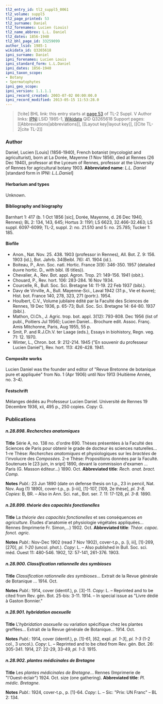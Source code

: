 ```yaml
---
tl2_entry_id: tl2_suppl5_0061
tl2_volume: suppl5
tl2_page_printed: 53
tl2_surname: Daniel
tl2_forenames: Lucien (Louis)
tl2_name_abbrev: L.L. Daniel
tl2_dates: 1856-1940
tl2_bhl_page_id: 33259099
author_lsid: 1985-1
wikidata_id: Q3265618
ipni_surname: Daniel
ipni_forenames: Lucien Louis
ipni_standard_form: L.L.Daniel
ipni_dates: 1856-1940
ipni_taxon_scope: 
- Botany
- Spermatophytes
ipni_geo_scope: 
ipni_version: 1.1.1.1
ipni_record_created: 2003-07-02 00:00:00.0
ipni_record_modified: 2013-05-15 11:53:28.0
---
```


> [!cite] BHL link: this entry starts at [page 53](https://www.biodiversitylibrary.org/page/33259099) of TL-2 Suppl. V
> Author links: [IPNI](https://www.ipni.org/a/1985-1) LSID 1985-1, [Wikidata](https://www.wikidata.org/wiki/Q3265618) QID Q3265618
> Support pages: [[Abbreviations|abbreviations]], [[Layout key|layout key]], [[Cite TL-2|cite TL-2]]

### Author

Daniel, Lucien \[Louis\] (1856-1940), French botanist (mycologist and agriculturist), born at La Dorée, Mayenne (1 Nov 1856), died at Rennes (26 Dec 1940), professor at the Lyceum of Rennes, professor at the University of Rennes for agricultural botany 1903. 
**Abbreviated name**: *L.L. Daniel* \[standard form in IPNI: *L.L.Daniel*\]

#### Herbarium and types

Unknown.

#### Bibliography and biography

Barnhart 1: 417 (b. 1 Oct 1856 \[sic\], Dorée, Mayenne, d. 26 Dec 1940, Rennes); BL 2: 134, 143, 645; Hortus 3: 1191; LS 6623, 32.466-32.463; LS suppl. 6097-6099; TL-2, suppl. 2: no. 21.510 and 5: no. 25.785; Tucker 1: 185.

#### Biofile

- Anon., Nat. Nov. 25. 438. 1903 (professor in Rennes), All. Bot. Z. 9: 156. 1903 (id.), Bot. Jahrb. 34(Beibl. 76): 41. 1904 (id.).
- Boiteau, P., Ann. Soc. natl. Hortic. France 3(9): 346-350. 1957 (detailed êuvre hortic. D., with bibl. (6 titles)).
- Chevalier, A., Rev. Bot. appl. Agron. Trop. 21: 149-156. 1941 (obit.).
- Chouard, P., Rev. hort. 106: 283-284. 16 Nov 1934.
- Courcelle, R., Bull. Soc. Sci. Bretagne 14: 11-19. 22 Feb 1937 (bibl.).
- Davy de Virville, A., Bull. Mayenne-Sci., Laval 1942 (31 p., Vie et êuvre); Hist. bot. France 140, 278, 323, 271 (portr.). 1954.
- Houlbert, C.V., Volume jubilaire édité par la Faculté des Sciences de Rennes, 19 Dec 1936, p. 65-73; Bull. Soc. Sci. Bretagne 14: 64-80. 1937 (bibl.).
- Mathon, Cl.Ch., J. Agric. trop. bot. appl. 3(12): 793-808. Dec 1956 (list of publ., Poitiers Jul 1956); Lucien Daniel... Brochure edit. Assoc. Franç. Amis Mitchonne, Paris, Aug 1955, 55 p.
- Smit, P. and R.J.Ch.V. ter Laage (eds.), Essays in biohistory, Regn. veg. 71: 12. 1970.
- Winter, L., Chron. bot. 9: 212-214. 1945 ("En souvenir du professeur Lucien Daniel"), Rev. hort. 113: 426-428. 1941.

#### Composite works

Lucien Daniel was the founder and editor of "Revue Bretonne de botanique pure et appliquée" from No. 1 (Apr 1906) until Nov 1913 (Huitième Année, no. 3-4).

#### Festschrift

Mélanges dédiés au Professeur Lucien Daniel. Université de Rennes 19 Décembre 1936, xii, 495 p., 250 copies. *Copy*: G.

### Publications

##### n.28.898. Recherches anatomiques

**Title**
Série A, no. 138 no. d'ordre 690. Thèses présentées à la Faculté des Sciences de Paris pour obtenir le grade de docteur ès sciences naturelles... 1-re Thèse: *Recherches anatomiques* et physiologiques sur les *bractées* de l'involucre des *Composées*. 2-e Thèse: Propositions données par la Faculté. Soutenues le \[23 juin, in sript\] 1890, devant la commission d'examen ... Paris (G. Masson éditeur...) 1890. Oct.
**Abbreviated title**: *Rech. anat. bract. Comp.*

**Notes**
*Publ*.: 23 Jun 1890 (date on defense thesis on t.p., 23 in pencil, Nat. Nov. Aug (1) 1890), cover-t.p., p. \[i-iii\], \[1\]-107, \[109, 2e thèse\], *pl. 3-8.* *Copies*: B, BR. – Also in Ann. Sci. nat., Bot. ser. 7. 11: 17-128, *pl. 3-8.* 1890.

##### n.28.899. théorie des capacités fonctionelles

**Title**
La *théorie des capacités fonctionelles* et ses conséquences *en agriculture*. Études d'anatomie et physiologie végétales appliquées... Rennes (Imprimerie Fr. Simon,...) 1902. Oct.
**Abbreviated title**: *Théor. capac. fonct. agric.*

**Notes**
*Publ*.: Nov-Dec 1902 (read 7 Nov 1902), cover-t.p., p. \[i, iii\], \[1\]-269, \[270\], *pl. 1-20* (uncol. phot.). *Copy*: L. – Also published in Bull. Soc. sci. méd. Ouest 11: 480-546. 1902, 12: 57-141, 261-376. 1903.

##### n.28.900. Classification rationnelle des symbioses

**Title**
*Classification rationnelle des symbioses*... Extrait de la Revue générale de Botanique ... 1914. Oct.

**Notes**
*Publ*.: 1914, cover (identif.), p. \[3\]-11. *Copy*: L. – Reprinted and to be cited from Rev. gén. Bot. 25-bis: 3-11. 1914. – In special issue as "Livre dédié à Gaston Bonnier."

##### n.28.901. hybridation asexuelle

**Title**
L'*hybridation asexuelle* ou variation spécifique chez les plantes greffées... Extrait de la Revue générale de Botanique... 1914. Oct.

**Notes**
*Publ*.: 1914, cover (identif.), p. \[1\]-61, \[62, expl. *pl. 1-3*\], *pl. 1-3* (1-2 col., 3 uncol.). *Copy*: L. – Reprinted and to be cited from Rev. gén. Bot. 26: 305-341. 1914, 27: 22-29, 33-49, *pl. 1-3.* 1915.

##### n.28.902. plantes médicinales de Bretagne

**Title**
Les *plantes médicinales de Bretagne*... Rennes (Imprimerie de "l'Ouest-éclair") 1924. Oct. size (one gathering).
**Abbreviated title**: *Pl. médic. Bretagne*.

**Notes**
*Publ*.: 1924, cover-t.p., p. \[1\]-64. *Copy*: L. – Sic: "Prix: UN Franc" – BL 2: 134.

